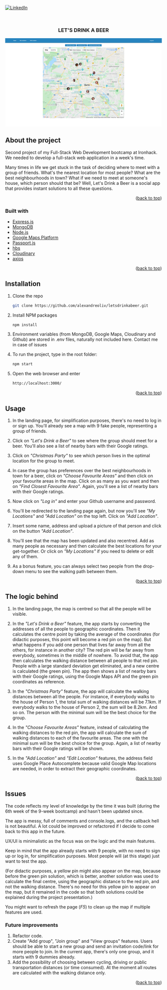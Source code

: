 <div id="top"></div>

<!-- PROJECT SHIELDS -->

[![LinkedIn][linkedin-shield]][linkedin-url]

<!-- PROJECT NAME AND SCREENSHOT -->
<br />
<div align="center">
  <h3 align="center">LET'S DRINK A BEER</h3>
</div>

[![Product Name Screen Shot][product-screenshot]](https://letsdrinkabeer.herokuapp.com/)

<!-- ABOUT THE PROJECT -->

## About the project

Second project of my Full-Stack Web Development bootcamp at Ironhack. We needed to develop a full-stack web application in a week's time.

Many times in life we get stuck in the task of deciding where to meet with a group of friends. What's the nearest location for most people? What are the best neighbourhoods in town? What if we need to meet at someone's house, which person should that be? Well, Let's Drink a Beer is a social app that provides instant solutions to all these questions.

<p align="right">(<a href="#top">back to top</a>)</p>

### Built with

-   [Express.js](https://expressjs.com/)
-   [MongoDB](https://www.mongodb.com/)
-   [Node.js](https://nodejs.org/en/)
-   [Google Maps Platform](https://mapsplatform.google.com/)
-   [Passport.js](https://www.passportjs.org/)
-   [hbs](https://www.npmjs.com/package/hbs)
-   [Cloudinary](https://cloudinary.com/)
-   [axios](https://www.npmjs.com/package/axios)

<p align="right">(<a href="#top">back to top</a>)</p>

<!-- INSTALLATION -->

## Installation

1. Clone the repo
    ```sh
    git clone https://github.com/alexandreoliv/letsdrinkabeer.git
    ```
2. Install NPM packages
    ```sh
    npm install
    ```
3. Environment variables (from MongoDB, Google Maps, Cloudinary and Github) are stored in .env files, naturally not included here. Contact me in case of issues

<p></p>

4. To run the project, type in the root folder:
    ```sh
    npm start
    ```
5. Open the web browser and enter
    ```sh
    http://localhost:3000/
    ```

<p align="right">(<a href="#top">back to top</a>)</p>

<!-- USAGE EXAMPLES -->

## Usage

1. In the landing page, for simplification purposes, there's no need to log in or sign up. You'll already see a map with 9 fake people, representing a group of friends.

<p></p>

2. Click on <i>"Let's Drink a Beer"</i> to see where the group should meet for a beer. You'll also see a list of nearby bars with their Google ratings.

<p></p>

3. Click on <i>"Christmas Party"</i> to see which person lives in the optimal location for the group to meet.

<p></p>

4. In case the group has preferences over the best neighbourhoods in town for a beer, click on <i>"Choose Favourite Areas"</i> and then click on your favourite areas in the map. Click on as many as you want and then on <i>"Find Closest Favourite Area"</i>. Again, you'll see a list of nearby bars with their Google ratings.

<p></p>

5. Now click on <i>"Log in"</i> and enter your Github username and password.

<p></p>

6. You'll be redirected to the landing page again, but now you'll see <i>"My Locations"</i> and <i>"Add Location"</i> on the top left. Click on <i>"Add Location"</i>.

<p></p>

7. Insert some name, address and upload a picture of that person and click on the button <i>"Add Location"</i>.

<p></p>

8. You'll see that the map has been updated and also recentred. Add as many people as necessary and then calculate the best locations for your get-together. Or click on <i>"My Locations"</i> if you need to delete or edit any of them.

<p></p>

9. As a bonus feature, you can always select two people from the drop-down menu to see the walking path between them.

<p align="right">(<a href="#top">back to top</a>)</p>

<!-- THE LOGIC BEHIND -->

## The logic behind

1. In the landing page, the map is centred so that all the people will be visible.

<p></p>

2. In the <i>"Let's Drink a Beer"</i> feature, the app starts by converting the addresses of all the people to geographic coordinates. Then it calculates the centre point by taking the average of the coordinates (for didactic purposes, this point will become a red pin on the map). But what happens if you add one person that lives far away from all the others, for instance in another city? The red pin will be far away from everybody, sometimes in the middle of nowhere. To avoid that, the app then calculates the walking distance between all people to that red pin. People with a large standard deviation get eliminated, and a new centre is calculated (the green pin). The app then shows a list of nearby bars with their Google ratings, using the Google Maps API and the green pin coordinates as reference.

<p></p>

3. In the <i>"Christmas Party"</i> feature, the app will calculate the walking distances between all the people. For instance, if everybody walks to the house of Person 1, the total sum of walking distances will be 7.1km. If everybody walks to the house of Person 2, the sum will be 8.2km. And so on. The person with the minimal sum will be the best choice for the group.

<p></p>

4. In the <i>"Choose Favourite Areas"</i> feature, instead of calculating the walking distances to the red pin, the app will calculate the sum of walking distances to each of the favourite areas. The one with the minimal sum will be the best choice for the group. Again, a list of nearby bars with their Google ratings will be shown.

<p></p>

5. In the <i>"Add Location"</i> and <i>"Edit Location"</i> features, the address field uses Google Place Autocomplete because valid Google Map locations are needed, in order to extract their geographic coordinates.

<p align="right">(<a href="#top">back to top</a>)</p>

<!-- ISSUES -->

## Issues

The code reflects my level of knowledge by the time it was built (during the 6th week of the 9-week bootcamp) and hasn't been updated since.

The app is messy, full of comments and console.logs, and the callback hell is not beautiful. A lot could be improved or refactored if I decide to come back to this app in the future.

UX/UI is minimalistic as the focus was on the logic and the main features.

Keep in mind that the app already starts with 9 people, with no need to sign up or log in, for simplification purposes. Most people will (at this stage) just want to test the app.

(For didactic purposes, a yellow pin might also appear on the map, because before the green pin solution, which is better, another solution was used to calculate the final centre, using the geographic distance to the red pin, and not the walking distance. There's no need for this yellow pin to appear on the map, but it remained in the code so that both solutions could be explained during the project presentation.)

You might want to refresh the page (<i>F5</i>) to clean up the map if multiple features are used.

### Future improvements

1. Refactor code.
2. Create "Add group", "Join group" and "View groups" features. Users should be able to start a new group and send an invitation code/link for more people to join. In the current app, there's only one group, and it starts with 9 dummies already.
3. Add the possibility of choosing between cycling, driving or public transportation distances (or time consumed). At the moment all routes are calculated with the walking distance only.

<p align="right">(<a href="#top">back to top</a>)</p>

<!-- MARKDOWN LINKS & IMAGES -->

[linkedin-shield]: https://img.shields.io/badge/-LinkedIn-black.svg?style=for-the-badge&logo=linkedin&colorB=555
[linkedin-url]: https://linkedin.com/in/alexandre-oliv/
[product-screenshot]: images/screenshot.png
